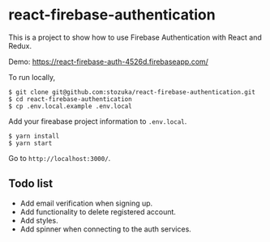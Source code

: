 # react-firebase-authentication

This is a project to show how to use Firebase Authentication with React and Redux.

Demo: https://react-firebase-auth-4526d.firebaseapp.com/

To run locally,

```
$ git clone git@github.com:stozuka/react-firebase-authentication.git
$ cd react-firebase-authentication
$ cp .env.local.example .env.local
```

Add your fireabase project information to `.env.local`.

```
$ yarn install
$ yarn start
```

Go to `http://localhost:3000/`.

## Todo list

- Add email verification when signing up.
- Add functionality to delete registered account.
- Add styles.
- Add spinner when connecting to the auth services.
